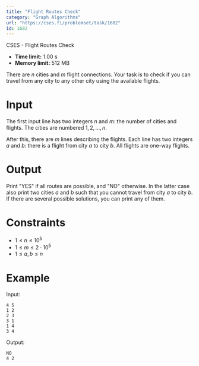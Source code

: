 ```yaml
---
title: "Flight Routes Check"
category: "Graph Algorithms"
url: "https://cses.fi/problemset/task/1682"
id: 1682
---
```


CSES - Flight Routes Check

  * **Time limit:** 1.00 s
  * **Memory limit:** 512 MB

There are $n$ cities and $m$ flight connections. Your task is to check if you
can travel from any city to any other city using the available flights.

# Input

The first input line has two integers $n$ and $m$: the number of cities and
flights. The cities are numbered $1,2,\dots,n$.

After this, there are $m$ lines describing the flights. Each line has two
integers $a$ and $b$: there is a flight from city $a$ to city $b$. All flights
are one-way flights.

# Output

Print "YES" if all routes are possible, and "NO" otherwise. In the latter case
also print two cities $a$ and $b$ such that you cannot travel from city $a$ to
city $b$. If there are several possible solutions, you can print any of them.

# Constraints

  * $1 \le n \le 10^5$
  * $1 \le m \le 2 \cdot 10^5$
  * $1 \le a,b \le n$

# Example

Input:

    
    
    4 5
    1 2
    2 3
    3 1
    1 4
    3 4
    

Output:

    
    
    NO
    4 2
    

